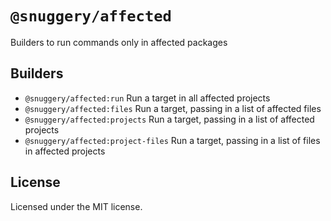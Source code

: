 # `@snuggery/affected`

Builders to run commands only in affected packages

## Builders

- `@snuggery/affected:run` Run a target in all affected projects
- `@snuggery/affected:files` Run a target, passing in a list of affected files
- `@snuggery/affected:projects` Run a target, passing in a list of affected projects
- `@snuggery/affected:project-files` Run a target, passing in a list of files in affected projects

## License

Licensed under the MIT license.
